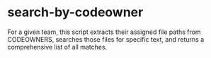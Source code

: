# search-by-codeowner
For a given team, this script extracts their assigned file paths from CODEOWNERS, searches those files for specific text, and returns a comprehensive list of all matches.
